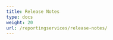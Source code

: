 ```yaml
---
title: Release Notes
type: docs
weight: 20
url: /reportingservices/release-notes/
---
```



